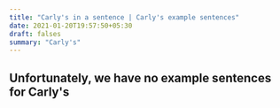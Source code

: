 ```yaml
---
title: "Carly's in a sentence | Carly's example sentences"
date: 2021-01-20T19:57:50+05:30
draft: falses
summary: "Carly's"
---
```

## Unfortunately, we have no example sentences for Carly's                 
